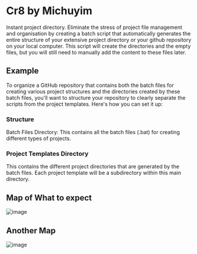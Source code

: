 # Cr8 by Michuyim

Instant project directory. Eliminate the stress of project file management and organisation by creating a batch script that automatically generates the entire structure of your extensive project directory or your github repository on your local computer. This script will create the directories and the empty files, but you will still need to manually add the content to these files later.

## Example

To organize a GitHub repository that contains both the batch files for creating various project structures and the directories created by these batch files, you'll want to structure your repository to clearly separate the scripts from the project templates. Here's how you can set it up:

### Structure

Batch Files Directory: This contains all the batch files (.bat) for creating different types of projects.

### Project Templates Directory

This contains the different project directories that are generated by the batch files. Each project template will be a subdirectory within this main directory.

## Map of What to expect

![image](https://github.com/michuyim/Cr8/assets/118578558/ed29c89f-2143-4202-9288-0124f7263b00)

## Another Map

![image](https://github.com/michuyim/Cr8/assets/118578558/8768574b-406d-4435-93b0-528a86a4747b)
